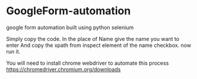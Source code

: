 # GoogleForm-automation

 google form automation built using python selenium
 
Simply copy the code. In the place of Name give the name you want to enter
And copy the xpath from inspect element of the name checkbox. now run it.

You will need to install chrome webdriver to automate this process
https://chromedriver.chromium.org/downloads
